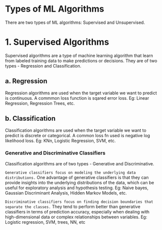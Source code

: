 # Types of ML Algorithms
There are two types of ML algorithms: Supervised and Unsupervised.

# 1. Supervised Algorithms
Supervised algorithms are a type of machine learning algorithm that learn from labeled training data to make predictions or decisions. They are of two types - Regression and Classification.

## a. Regression
Regression algorithms are used when the target variable we want to predict is continuous. A commmon loss function is sqared error loss.
Eg: Linear Regression, Regression Trees, etc.

## b. Classification
Classification algorithms are used when the target variable we want to predict is discrete or categorical. A common loss fn used is negative log likelihood loss.
Eg: KNn, Logistic Regression, SVM, etc.

### Generative and Discriminative Classifiers
Classification algorithms are of two types - Generative and Discriminative. 

`Generative classifiers focus on modeling the underlying data distributions.` One advantage of generative classifiers is that they can provide insights into the underlying distributions of the data, which can be useful for exploratory analysis and hypothesis testing.
Eg: Naive bayes, Gaussian Discriminant Analysis, Hidden Markov Models, etc.

`Discriminative classifiers focus on finding decision boundaries that separate the classes.` They tend to perform better than generative classifiers in terms of prediction accuracy, especially when dealing with high-dimensional data or complex relationships between variables.
Eg: Logistic regression, SVM, trees, NN, etc